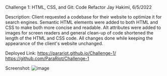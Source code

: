Challenge 1: HTML, CSS, and Git: Code Refactor
Jay Hakimi, 6/5/2022

Description:
Client requested a codebase for their website to optimize it for search engines. Semantic HTML elements were added to both HTML and CSS
to make both more concise and readable. Alt attributes were added to images for screen readers and general clean-up of code shortened
the length of the HTML and CSS code. All changes done while keeping the appearance of the client's website unchanged.

Deployed Link:
https://parariot.github.io/Challenge-1/
https://github.com/ParaRiot/Challenge-1

Screenshot:
![image](https://user-images.githubusercontent.com/103959907/172267786-990d24bb-9c22-453d-b62d-9bd1e938ef77.png)

